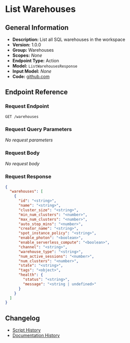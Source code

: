<!-- BEGIN GENERATED CONTENT -->
# List Warehouses

## General Information

- **Description:** List all SQL warehouses in the workspace
- **Version:** 1.0.0
- **Group:** Warehouses
- **Scopes:** _None_
- **Endpoint Type:** Action
- **Model:** `ListWarehousesResponse`
- **Input Model:** _None_
- **Code:** [github.com](https://github.com/NangoHQ/integration-templates/tree/main/integrations/databricks-workspace/actions/list-warehouses.ts)


## Endpoint Reference

### Request Endpoint

`GET /warehouses`

### Request Query Parameters

_No request parameters_

### Request Body

_No request body_

### Request Response

```json
{
  "warehouses": [
    {
      "id": "<string>",
      "name": "<string>",
      "cluster_size": "<string>",
      "min_num_clusters": "<number>",
      "max_num_clusters": "<number>",
      "auto_stop_mins": "<number>",
      "creator_name": "<string>",
      "spot_instance_policy": "<string>",
      "enable_photon": "<boolean>",
      "enable_serverless_compute": "<boolean>",
      "channel": "<string>",
      "warehouse_type": "<string>",
      "num_active_sessions": "<number>",
      "num_clusters": "<number>",
      "state": "<string>",
      "tags": "<object>",
      "health": {
        "status": "<string>",
        "message": "<string | undefined>"
      }
    }
  ]
}
```

## Changelog

- [Script History](https://github.com/NangoHQ/integration-templates/commits/main/integrations/databricks-workspace/actions/list-warehouses.ts)
- [Documentation History](https://github.com/NangoHQ/integration-templates/commits/main/integrations/databricks-workspace/actions/list-warehouses.md)

<!-- END  GENERATED CONTENT -->

